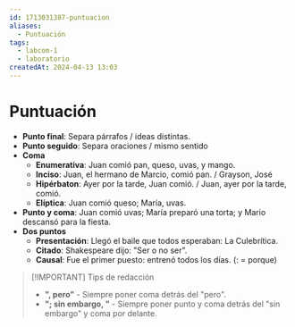 ```yaml
---
id: 1713031387-puntuacion
aliases:
  - Puntuación
tags:
  - labcom-1
  - laboratorio
createdAt: 2024-04-13 13:03
---
```


# Puntuación

- **Punto final**: Separa párrafos / ideas distintas.
- **Punto seguido**: Separa oraciones / mismo sentido
- **Coma**
  - **Enumerativa**: Juan comió pan, queso, uvas, y mango.
  - **Inciso**: Juan, el hermano de Marcio, comió pan. / Grayson, José
  - **Hipérbaton**: Ayer por la tarde, Juan comió. / Juan, ayer por la tarde, comió.
  - **Elíptica**: Juan comió queso; María, uvas.
- **Punto y coma**: Juan comió uvas; María preparó una torta; y Mario descansó para la fiesta.
- **Dos puntos**
  - **Presentación**: Llegó el baile que todos esperaban: La Culebrítica.
  - **Citado**: Shakespeare dijo: "Ser o no ser".
  - **Causal**: Fue el primer puesto: entrenó todos los días. (: = porque)

> [!IMPORTANT] Tips de redacción
> - **", pero"** - Siempre poner coma detrás del "pero".
> - **"; sin embargo, "** - Siempre poner punto y coma detrás del "sin embargo" y coma por delante.
